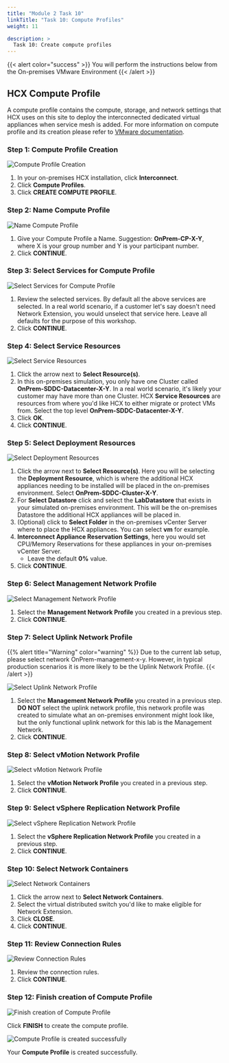 ```yaml
---
title: "Module 2 Task 10"
linkTitle: "Task 10: Compute Profiles"
weight: 11

description: >
  Task 10: Create compute profiles
---
```


{{< alert color="success" >}}
You will perform the instructions below from the On-premises VMware Environment
{{< /alert >}}

## **HCX Compute Profile**

A compute profile contains the compute, storage, and network settings that HCX uses on this site to deploy the interconnected dedicated virtual appliances when service mesh is added. For more information on compute profile and its creation please refer to [VMware documentation](https://docs.vmware.com/en/VMware-HCX/4.2/hcx-user-guide/GUID-BBAC979E-8899-45AD-9E01-98A132CE146E.html#:~:text=A%20Compute%20Profile%20contains%20the%20compute%2C%20storage%2C%20and,virtual%20appliances%20when%20a%20Service%20Mesh%20is%20added.).

### Step 1: Compute Profile Creation

![Compute Profile Creation](Mod2Task10Pic1.png)

1. In your on-premises HCX installation, click **Interconnect**.
2. Click **Compute Profiles**.
3. Click **CREATE COMPUTE PROFILE**.

### Step 2: Name Compute Profile

![Name Compute Profile](Mod2Task10Pic2.png)

1. Give your Compute Profile a Name. Suggestion: **OnPrem-CP-X-Y**, where X is your group number and Y is your participant number.
2. Click **CONTINUE**.

### Step 3: Select Services for Compute Profile

![Select Services for Compute Profile](Mod2Task10Pic3.png)

1. Review the selected services. By default all the above services are selected. In a real world scenario, if a customer let's say doesn't need Network Extension, you would unselect that service here. Leave all defaults for the purpose of this workshop.
2. Click **CONTINUE**.

### Step 4: Select Service Resources

![Select Service Resources](Mod2Task10Pic4.png)

1. Click the arrow next to **Select Resource(s)**.
2. In this on-premises simulation, you only have one Cluster called **OnPrem-SDDC-Datacenter-X-Y**. In a real world scenario, it's likely your customer may have more than one Cluster. HCX **Service Resources** are resources from where you'd like HCX to either migrate or protect VMs from. Select the top level **OnPrem-SDDC-Datacenter-X-Y**.
3. Click **OK**.
4. Click **CONTINUE**.

### Step 5: Select Deployment Resources

![Select Deployment Resources](Mod2Task10Pic5.png)

1. Click the arrow next to **Select Resource(s)**. Here you will be selecting the **Deployment Resource**, which is where the additional HCX appliances needing to be installed will be placed in the on-premises environment. Select **OnPrem-SDDC-Cluster-X-Y**.
2. For **Select Datastore** click and select the **LabDatastore** that exists in your simulated on-premises environment. This will be the on-premises Datastore the additional HCX appliances will be placed in.
3. (Optional) click to **Select Folder** in the on-premises vCenter Server where to place the HCX appliances. You can select **vm** for example.
4. **Interconnect Appliance Reservation Settings**, here you would set CPU/Memory Reservations for these appliances in your on-premises vCenter Server.
    * Leave the default **0%** value.
5. Click **CONTINUE**.

### Step 6: Select Management Network Profile

![Select Management Network Profile](Mod2Task10Pic6.png)

1. Select the **Management Network Profile** you created in a previous step.
2. Click **CONTINUE**.

### Step 7: Select Uplink Network Profile

{{% alert title="Warning" color="warning" %}}
Due to the current lab setup, please select network OnPrem-management-x-y. However, in typical production scenarios it is more likely to be the Uplink Network Profile. 
{{< /alert >}}

![Select Uplink Network Profile](Mod2Task10Pic7.png)

1. Select the **Management Network Profile** you created in a previous step. **DO NOT** select the uplink network profile, this network profile was created to simulate what an on-premises environment might look like, but the only functional uplink network for this lab is the Management Network.
2. Click **CONTINUE**.

### Step 8: Select vMotion Network Profile

![Select vMotion Network Profile](Mod2Task10Pic8.png)

1. Select the **vMotion Network Profile** you created in a previous step.
2. Click **CONTINUE**.

### Step 9: Select vSphere Replication Network Profile

![Select vSphere Replication Network Profile](Mod2Task10Pic9.png)

1. Select the **vSphere Replication Network Profile** you created in a previous step.
2. Click **CONTINUE**.

### Step 10: Select Network Containers

![Select Network Containers](Mod2Task10Pic10.png)

1. Click the arrow next to **Select Network Containers**.
2. Select the virtual distributed switch you'd like to make eligible for Network Extension.
3. Click **CLOSE**.
4. Click **CONTINUE**.

### Step 11: Review Connection Rules

![Review Connection Rules](Mod2Task10Pic11.png)

1. Review the connection rules.
2. Click **CONTINUE**.

### Step 12: Finish creation of Compute Profile

![Finish creation of Compute Profile](Mod2Task10Pic12.png)

Click **FINISH** to create the compute profile.

![Compute Profile is created successfully](Mod2Task10Pic13.png)

Your **Compute Profile** is created successfully.

